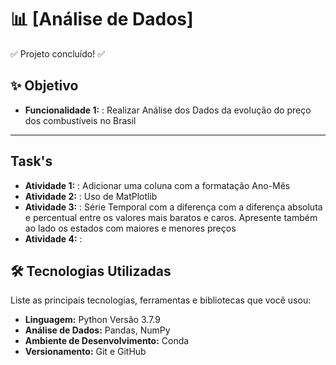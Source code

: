 

# 📊 [Análise de Dados]

✅  Projeto concluído!  ✅

## ✨ Objetivo

* **Funcionalidade 1:** : Realizar Análise dos Dados da evolução do preço dos 
combustíveis no Brasil

---

## Task's

* **Atividade 1:** : Adicionar uma coluna com a formatação Ano-Mês
* **Atividade 2:** : Uso de MatPlotlib
* **Atividade 3:** : Série Temporal com a diferença com a diferença absoluta e percentual entre os valores mais baratos e caros. Apresente também ao lado os estados com maiores e menores preços
* **Atividade 4:** :


## 🛠️ Tecnologias Utilizadas

Liste as principais tecnologias, ferramentas e bibliotecas que você usou:

* **Linguagem:** Python Versão 3.7.9
* **Análise de Dados:** Pandas, NumPy
* **Ambiente de Desenvolvimento:** Conda
* **Versionamento:** Git e GitHub